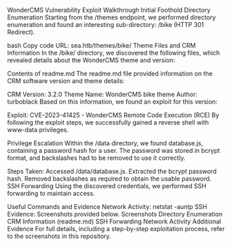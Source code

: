 WonderCMS Vulnerability Exploit Walkthrough
Initial Foothold
Directory Enumeration
Starting from the /themes endpoint, we performed directory enumeration and found an interesting sub-directory: /bike (HTTP 301 Redirect).

bash
Copy code
URL: sea.htb/themes/bike/
Theme Files and CRM Information
In the /bike/ directory, we discovered the following files, which revealed details about the WonderCMS theme and version:

Contents of readme.md
The readme.md file provided information on the CRM software version and theme details:

CRM Version: 3.2.0
Theme Name: WonderCMS bike theme
Author: turboblack
Based on this information, we found an exploit for this version:

Exploit: CVE-2023-41425 - WonderCMS Remote Code Execution (RCE)
By following the exploit steps, we successfully gained a reverse shell with www-data privileges.

Privilege Escalation
Within the /data directory, we found database.js, containing a password hash for a user. The password was stored in bcrypt format, and backslashes had to be removed to use it correctly.

Steps Taken:
Accessed /data/database.js.
Extracted the bcrypt password hash.
Removed backslashes as required to obtain the usable password.
SSH Forwarding
Using the discovered credentials, we performed SSH forwarding to maintain access.

Useful Commands and Evidence
Network Activity: netstat -auntp
SSH Evidence: Screenshots provided below.
Screenshots
Directory Enumeration
CRM Information (readme.md)
SSH Forwarding
Network Activity
Additional Evidence
For full details, including a step-by-step exploitation process, refer to the screenshots in this repository.